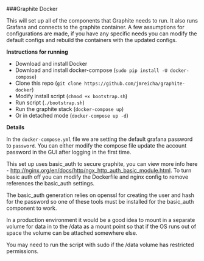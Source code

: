 ###Graphite Docker

This will set up all of the components that Graphite needs to run.  It also
runs Grafana and connects to the graphite container.  A few assumptions for
configurations are made, if you have any specific needs you can modify the
default configs and rebuild the containers with the updated configs.

**Instructions for running**

 * Download and install Docker
 * Download and install docker-compose (`sudo pip install -U docker-compose`)
 * Clone this repo (`git clone https://github.com/jmreicha/graphite-docker`)
 * Modify install script (`chmod +x bootstrap.sh`)
 * Run script (`./bootstrap.sh`)
 * Run the graphite stack (`docker-compose up`)
 * Or in detached mode (`docker-compose up -d`)

**Details**

In the `docker-compose.yml` file we are setting the default grafana password to
`password`.  You can either modify the compose file update the account password
in the GUI after logging in the first time.

This set up uses basic_auth to secure graphite, you can view more info here -
http://nginx.org/en/docs/http/ngx_http_auth_basic_module.html.  To turn basic
auth off you can modify the Dockerfile and nginx config to remove references
the basic_auth settings.

The basic_auth generation relies on openssl for creating the user and
hash for the password so one of these tools must be installed for the
basic_auth component to work.

In a production environment it would be a good idea to mount in a separate
volume for data in to the /data as a mount point so that if the OS runs out of
space the volume can be attached somewhere else.

You may need to run the script with sudo if the /data volume has restricted
permissions.
